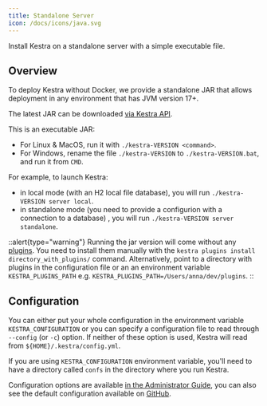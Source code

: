 ```yaml
---
title: Standalone Server
icon: /docs/icons/java.svg
---
```


Install Kestra on a standalone server with a simple executable file.

## Overview
To deploy Kestra without Docker, we provide a standalone JAR that allows deployment in any environment that has JVM version 17+.

The latest JAR can be downloaded [via Kestra API](https://api.kestra.io/v1/versions/download).

This is an executable JAR:
- For Linux & MacOS, run it with `./kestra-VERSION <command>`.
- For Windows, rename the file `./kestra-VERSION` to `./kestra-VERSION.bat`, and run it from `CMD`.

For example, to launch Kestra:
- in local mode (with an H2 local file database), you will run `./kestra-VERSION server local`.
- in standalone mode (you need to provide a configurion with a connection to a database) , you will run `./kestra-VERSION server standalone`.

::alert{type="warning"}
Running the jar version will come without any [plugins](https://kestra.io/plugins). You need to install them manually with the ``kestra plugins install
directory_with_plugins/`` command. Alternatively, point to a directory with plugins in the configuration file or an an environment variable `KESTRA_PLUGINS_PATH` e.g. `KESTRA_PLUGINS_PATH=/Users/anna/dev/plugins`.
::


## Configuration

You can either put your whole configuration in the environment variable `KESTRA_CONFIGURATION` or you can specify a configuration file to read through `--config` (or `-c`) option. If neither of these option is used, Kestra will read from `${HOME}/.kestra/config.yml`.

If you are using `KESTRA_CONFIGURATION` environment variable, you'll need to have a directory called `confs` in the directory where you run Kestra.

Configuration options are available [in the Administrator Guide](../10.administrator-guide/index.md), you can also see the default configuration available on  [GitHub](https://github.com/kestra-io/kestra/blob/develop/cli/src/main/resources/application.yml).
